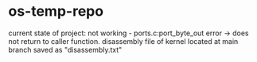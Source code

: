 # os-temp-repo
current state of project:
not working - ports.c:port_byte_out error -> does not return to caller function.
disassembly file of kernel located at main branch saved as "disassembly.txt"
